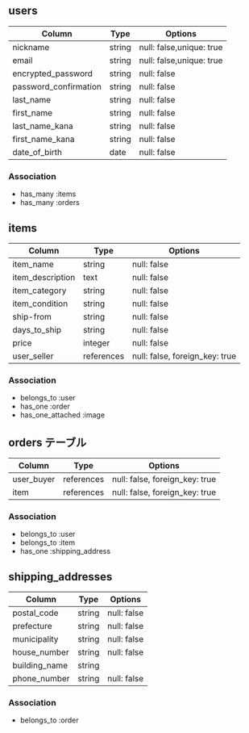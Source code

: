 ## users 

| Column               | Type   | Options                  |
| -------------------- | ------ | ------------------------ |
| nickname             | string | null: false,unique: true |
| email                | string | null: false,unique: true |
| encrypted_password   | string | null: false              |
| password_confirmation| string | null: false              |
| last_name            | string | null: false              |
| first_name           | string | null: false              |
| last_name_kana       | string | null: false              |
| first_name_kana      | string | null: false              |
| date_of_birth        | date   | null: false              |

### Association
- has_many :items
- has_many :orders


## items

| Column           | Type       | Options                        |
| ---------------- | ---------- | ------------------------------ |
| item_name        | string     | null: false                    |
| item_description | text       | null: false                    |
| item_category    | string     | null: false                    |
| item_condition   | string     | null: false                    |
| ship-from        | string     | null: false                    |
| days_to_ship     | string     | null: false                    |
| price            | integer    | null: false                    |
| user_seller      | references | null: false, foreign_key: true |

### Association
- belongs_to :user
- has_one :order
- has_one_attached :image


## orders テーブル

| Column     | Type       | Options                        |
| ---------- | ---------- | ------------------------------ |
| user_buyer | references | null: false, foreign_key: true |
| item       | references | null: false, foreign_key: true |

### Association
- belongs_to :user
- belongs_to :item
- has_one :shipping_address

## shipping_addresses

| Column        | Type    | Options     |
| ------------- | ------- | ----------- |
| postal_code   | string  | null: false |
| prefecture    | string  | null: false |
| municipality  | string  | null: false |
| house_number  | string  | null: false |
| building_name | string  |             |
| phone_number  | string  | null: false |

### Association
- belongs_to :order